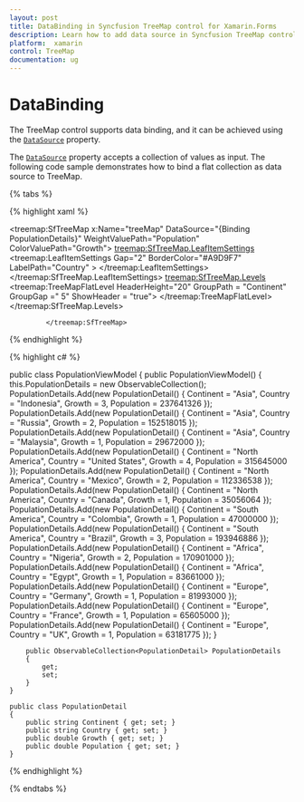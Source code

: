 ```yaml
---
layout: post
title: DataBinding in Syncfusion TreeMap control for Xamarin.Forms
description: Learn how to add data source in Syncfusion TreeMap control
platform:  xamarin
control: TreeMap
documentation: ug
---
```


# DataBinding

The TreeMap control supports data binding, and it can be achieved using the [`DataSource`](https://help.syncfusion.com/cr/cref_files/xamarin/Syncfusion.SfTreeMap.XForms~Syncfusion.SfTreeMap.XForms.SfTreeMap~DataSource.html) property.

The [`DataSource`](https://help.syncfusion.com/cr/cref_files/xamarin/Syncfusion.SfTreeMap.XForms~Syncfusion.SfTreeMap.XForms.SfTreeMap~DataSource.html) property accepts a collection of values as input. The following code sample demonstrates how to bind a flat collection as data source to TreeMap.

{% tabs %}  

{% highlight xaml %}

 <treemap:SfTreeMap x:Name="treeMap"  DataSource="{Binding PopulationDetails}" WeightValuePath="Population" ColorValuePath="Growth">
            <treemap:SfTreeMap.LeafItemSettings>
                <treemap:LeafItemSettings  Gap="2" BorderColor="#A9D9F7" LabelPath="Country" >
                </treemap:LeafItemSettings>
            </treemap:SfTreeMap.LeafItemSettings>
            <treemap:SfTreeMap.Levels>
                <treemap:TreeMapFlatLevel  HeaderHeight="20" GroupPath = "Continent" GroupGap =" 5" ShowHeader = "true">
                </treemap:TreeMapFlatLevel>
            </treemap:SfTreeMap.Levels>
			
			 </treemap:SfTreeMap>

{% endhighlight %}

{% highlight c# %}

public class PopulationViewModel
    {
        public PopulationViewModel()
        {
            this.PopulationDetails = new ObservableCollection<PopulationDetail>();
            PopulationDetails.Add(new PopulationDetail() { Continent = "Asia", Country = "Indonesia", Growth = 3, Population = 237641326 });
            PopulationDetails.Add(new PopulationDetail() { Continent = "Asia", Country = "Russia", Growth = 2, Population = 152518015 });
            PopulationDetails.Add(new PopulationDetail() { Continent = "Asia", Country = "Malaysia", Growth = 1, Population = 29672000 });
            PopulationDetails.Add(new PopulationDetail() { Continent = "North America", Country = "United States", Growth = 4, Population = 315645000 });
            PopulationDetails.Add(new PopulationDetail() { Continent = "North America", Country = "Mexico", Growth = 2, Population = 112336538 });
            PopulationDetails.Add(new PopulationDetail() { Continent = "North America", Country = "Canada", Growth = 1, Population = 35056064 });
            PopulationDetails.Add(new PopulationDetail() { Continent = "South America", Country = "Colombia", Growth = 1, Population = 47000000 });
            PopulationDetails.Add(new PopulationDetail() { Continent = "South America", Country = "Brazil", Growth = 3, Population = 193946886 });
            PopulationDetails.Add(new PopulationDetail() { Continent = "Africa", Country = "Nigeria", Growth = 2, Population = 170901000 });
            PopulationDetails.Add(new PopulationDetail() { Continent = "Africa", Country = "Egypt", Growth = 1, Population = 83661000 });
            PopulationDetails.Add(new PopulationDetail() { Continent = "Europe", Country = "Germany", Growth = 1, Population = 81993000 });
            PopulationDetails.Add(new PopulationDetail() { Continent = "Europe", Country = "France", Growth = 1, Population = 65605000 });
            PopulationDetails.Add(new PopulationDetail() { Continent = "Europe", Country = "UK", Growth = 1, Population = 63181775 });
        }

        public ObservableCollection<PopulationDetail> PopulationDetails
        {
            get;
            set;
        }
    }

    public class PopulationDetail
    {
        public string Continent { get; set; }
        public string Country { get; set; }
        public double Growth { get; set; }
        public double Population { get; set; }
    }

{% endhighlight %}

{% endtabs %}  

